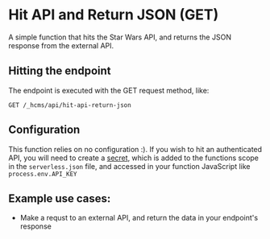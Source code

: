 # Hit API and Return JSON (GET)

A simple function that hits the Star Wars API, and returns the JSON response from the external API.

## Hitting the endpoint

The endpoint is executed with the GET request method, like:

```
GET /_hcms/api/hit-api-return-json
```

## Configuration

This function relies on no configuration :). If you wish to hit an authenticated API, you will need to create a [secret](https://developers.hubspot.com/docs/cms/features/serverless-functions#secrets), which is added to the functions scope in the `serverless.json` file, and accessed in your function JavaScript like `process.env.API_KEY`

## Example use cases:

- Make a requst to an external API, and return the data in your endpoint's response
